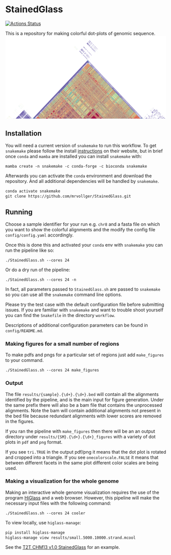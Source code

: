 # StainedGlass
[![Actions Status](https://github.com/mrvollger/StainedGlass/workflows/CI/badge.svg)](https://github.com/mrvollger/StainedGlass/actions) 

This is a repository for making colorful dot-plots of genomic sequence.
![](images/chr8.png "chr8 cen")


## Installation 

You will need a current version of `snakemake` to run this workflow. To get `snakemake` please follow the install [instructions](https://snakemake.readthedocs.io/en/stable/getting_started/installation.html) on their website, but in brief once `conda` and `mamba` are installed you can install `snakemake` with:
```
mamba create -n snakemake -c conda-forge -c bioconda snakemake
```
Afterwards you can activate the `conda` environment and download the repository. And all additional dependencies will be handled by `snakemake`.
```
conda activate snakemake
git clone https://github.com/mrvollger/StainedGlass.git
```

## Running
Choose a sample identifier for your run e.g. `chr8` and a fasta file on which you want to show the colorful alignments and the modify the config file `config/config.yaml` accordingly.

Once this is done this and activated your `conda` env with `snakemake` you can run the pipeline like so:
```
./StainedGlass.sh --cores 24 
```
Or do a dry run of the pipeline:
```
./StainedGlass.sh --cores 24 -n
```
In fact, all parameters passed to `StainedGlass.sh` are passed to `snakemake` so you can use all the `snakemake` command line options.

Please try the test case with the default configuration file before submitting issues.
If you are familiar with `snakemake` and want to trouble shoot yourself you can find the `Snakefile` in the directory `workflow`.

Descriptions of additional configuration parameters can be found in `config/README.md`.

### Making figures for a small number of regions
To make pdfs and pngs for a particular set of regions just add `make_figures` to your command.
```
./StainedGlass.sh --cores 24 make_figures
```

### Output
The file `results/{sample}.{\d+}.{\d+}.bed` will contain all the alignments identified by the pipeline, and is the main input for figure generation. Under the same prefix there will also be a bam file that contains the unprocessed alignments. Note the bam will contain additional alignments not present in the bed file because redundant alignments with lower scores are removed in the figures.

If you ran the pipeline with `make_figures` then there will be an an output directory under `results/{SM}.{\d+}.{\d+}_figures` with a variety of dot plots in `pdf` and `png` format. 

If you see `tri.TRUE` in the output pdf/png it means that the dot plot is rotated and cropped into a triangle. If you see `onecolorscale.FALSE` it means that between different facets in the same plot different color scales are being used. 


### Making a visualization for the whole genome
Making an interactive whole genome visualization requires the use of the program [HiGlass](https://higlass.io/) and a web browser. However, this pipeline will make the necessary input files with the following command:
```
./StainedGlass.sh --cores 24 cooler
```

To view locally, use `higlass-manage`:

```
pip install higlass-manage
higlass-manage view results/small.5000.10000.strand.mcool
```

See the [T2T CHM13 v1.0 StainedGlass](https://resgen.io/paper-data/T2T/views/MtjcVgrlQmymnHIvdck5-g) for an example. 
